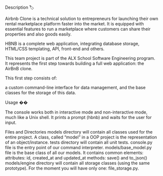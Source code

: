 Description 🏷️

Airbnb Clone is a technical solution to entrepreneurs for launching their own rental marketplace platform faster into the market. It is equipped with essential features to run a marketplace where customers can share their properties and also goods easily.

HBNB is a complete web application, integrating database storage, HTML/CSS templating, API, front-end and others.

This team project is part of the ALX School Software Engineering program. It represents the first step towards building a full web application: the AirBnB clone.

This first step consists of:

a custom command-line interface for data management, and the base classes for the storage of this data.

Usage ��

The console works both in interactive mode and non-interactive mode, much like a Unix shell. It prints a prompt (hbnb) and waits for the user for input.

Files and Directories models directory will contain all classes used for the entire project. A class, called “model” in a OOP project is the representation of an object/instance. tests directory will contain all unit tests. console.py file is the entry point of our command interpreter. models/base_model.py file is the base class of all our models. It contains common elements: attributes: id, created_at and updated_at methods: save() and to_json() models/engine directory will contain all storage classes (using the same prototype). For the moment you will have only one: file_storage.py.

